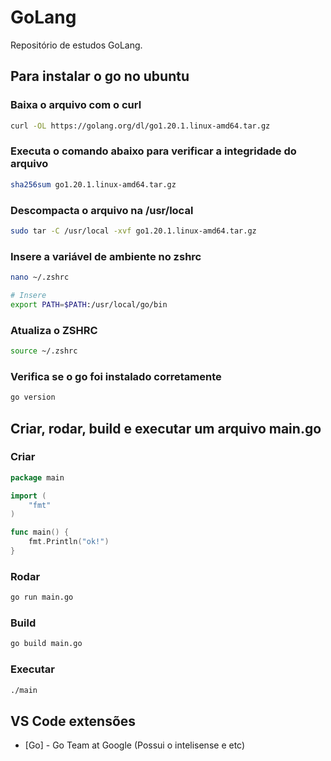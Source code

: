 # GoLang

Repositório de estudos GoLang.

## Para instalar o go no ubuntu

### Baixa o arquivo com o curl

```bash
curl -OL https://golang.org/dl/go1.20.1.linux-amd64.tar.gz
```

### Executa o comando abaixo para verificar a integridade do arquivo

```bash
sha256sum go1.20.1.linux-amd64.tar.gz
```

### Descompacta o arquivo na /usr/local

```bash
sudo tar -C /usr/local -xvf go1.20.1.linux-amd64.tar.gz
```

### Insere a variável de ambiente no zshrc

```bash
nano ~/.zshrc

# Insere
export PATH=$PATH:/usr/local/go/bin
```

### Atualiza o ZSHRC

```bash
source ~/.zshrc
```

### Verifica se o go foi instalado corretamente

```bash
go version
```

## Criar, rodar, build e executar um arquivo main.go

### Criar

```go
package main

import (
	"fmt"
)

func main() {
	fmt.Println("ok!")
}
```

### Rodar

```bash
go run main.go
```

### Build

```bash
go build main.go
```

### Executar

```bash
./main
```

## VS Code extensões

-   [Go] - Go Team at Google (Possui o intelisense e etc)
